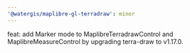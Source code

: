 ```yaml
---
'@watergis/maplibre-gl-terradraw': minor
---
```


feat: add Marker mode to MaplibreTerradrawControl and MaplibreMeasureControl by upgrading terra-draw to v1.17.0.
